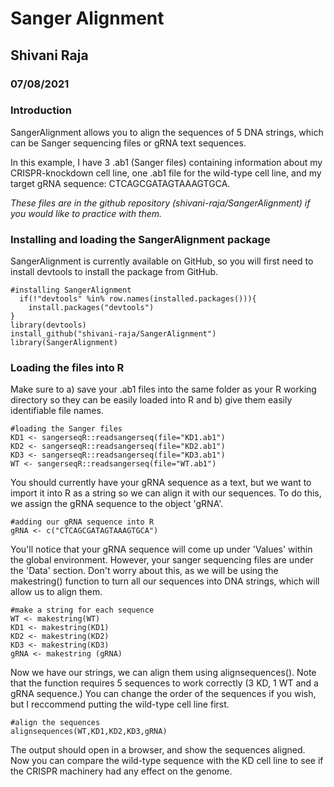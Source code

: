 # Sanger Alignment
## Shivani Raja
### 07/08/2021

### Introduction 

SangerAlignment allows you to align the sequences of 5 DNA strings, which can be Sanger sequencing files or gRNA text sequences.   

In this example, I have 3 .ab1 (Sanger files) containing information about my CRISPR-knockdown cell line, one .ab1 file for the wild-type cell line, and my target gRNA sequence: CTCAGCGATAGTAAAGTGCA.   
 
*These files are in the github repository (shivani-raja/SangerAlignment) if you would like to practice with them.*  

### Installing and loading the SangerAlignment package

SangerAlignment is currently available on GitHub, so you will first need to install devtools to install the package from GitHub.

```{r}
#installing SangerAlignment
  if(!"devtools" %in% row.names(installed.packages())){
    install.packages("devtools")
}
library(devtools)
install_github("shivani-raja/SangerAlignment")
library(SangerAlignment)
```

### Loading the files into R

Make sure to a) save your .ab1 files into the same folder as your R working directory so they can be easily loaded into R and b) give them easily identifiable file names.

```{r}
#loading the Sanger files 
KD1 <- sangerseqR::readsangerseq(file="KD1.ab1")
KD2 <- sangerseqR::readsangerseq(file="KD2.ab1")
KD3 <- sangerseqR::readsangerseq(file="KD3.ab1")
WT <- sangerseqR::readsangerseq(file="WT.ab1")
```

You should currently have your gRNA sequence as a text, but we want to import it into R as a string so we can align it with our sequences. To do this, we assign the gRNA sequence to the object 'gRNA'.

```{r}
#adding our gRNA sequence into R
gRNA <- c("CTCAGCGATAGTAAAGTGCA")
```

You'll notice that your gRNA sequence will come up under 'Values' within the global environment. However, your sanger sequencing files are under the 'Data' section. Don't worry about this, as we will be using the makestring() function to turn all our sequences into DNA strings, which will allow us to align them.

```{r}
#make a string for each sequence
WT <- makestring(WT)
KD1 <- makestring(KD1)
KD2 <- makestring(KD2)
KD3 <- makestring(KD3)
gRNA <- makestring (gRNA)
```

Now we have our strings, we can align them using alignsequences(). Note that the function requires 5 sequences to work correctly (3 KD, 1 WT and a gRNA sequence.) You can change the order of the sequences if you wish, but I reccommend putting the wild-type cell line first.

```{r}
#align the sequences
alignsequences(WT,KD1,KD2,KD3,gRNA)
```

The output should open in a browser, and show the sequences aligned. Now you can compare the wild-type sequence with the KD cell line to see if the CRISPR machinery had any effect on the genome.
